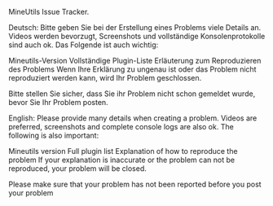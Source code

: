 MineUtils Issue Tracker.

Deutsch:
Bitte geben Sie bei der Erstellung eines Problems viele Details an.
Videos werden bevorzugt, Screenshots und vollständige Konsolenprotokolle sind auch ok.
Das Folgende ist auch wichtig:

Mineutils-Version
Vollständige Plugin-Liste
Erläuterung zum Reproduzieren des Problems
Wenn Ihre Erklärung zu ungenau ist oder das Problem nicht reproduziert werden kann, wird Ihr Problem geschlossen.



Bitte stellen Sie sicher, dass Sie ihr Problem nicht schon gemeldet wurde, bevor Sie Ihr Problem posten.



English:
Please provide many details when creating a problem.
Videos are preferred, screenshots and complete console logs are also ok.
The following is also important:

Mineutils version
Full plugin list
Explanation of how to reproduce the problem
If your explanation is inaccurate or the problem can not be reproduced, your problem will be closed.



Please make sure that your problem has not been reported before you post your problem
